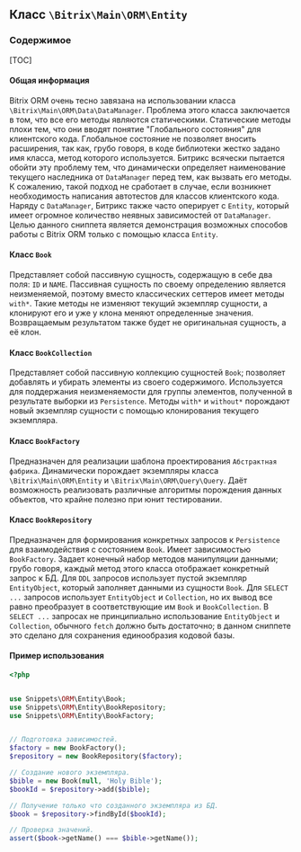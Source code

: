 ## Класс `\Bitrix\Main\ORM\Entity`

### Содержимое
[TOC]

#### Общая информация
Bitrix ORM очень тесно завязана на использовании класса `\Bitrix\Main\ORM\Data\DataManager`. Проблема этого класса заключается в том,
что все его методы являются статическими. Статические методы плохи тем, что они вводят понятие "Глобального состояния" для клиентского кода.
Глобальное состояние не позволяет вносить расширения, так как, грубо говоря, в коде библиотеки жестко задано имя класса, метод которого используется.
Битрикс всячески пытается обойти эту проблему тем, что динамически определяет наименование текущего наследника от `DataManager` перед тем, как вызвать его методы.
К сожалению, такой подход не сработает в случае, если возникнет необходимость написания автотестов для классов клиентского кода.
Наряду с `DataManager`, Битрикс также часто оперирует с `Entity`, который имеет огромное количество неявных зависимостей от `DataManager`.
Целью данного сниппета является демонстрация возможных способов работы с Bitrix ORM только с помощью класса `Entity`.

#### Класс `Book`
Представляет собой пассивную сущность, содержащую в себе два поля: `ID` и `NAME`.
Пассивная сущность по своему определению является неизменяемой, поэтому вместо классических сеттеров имеет методы `with*`.
Такие методы не изменяют текущий экземпляр сущности, а клонируют его и уже у клона меняют определенные значения.
Возвращаемым результатом также будет не оригинальная сущность, а её клон.

#### Класс `BookCollection`
Представляет собой пассивную коллекцию сущностей `Book`; позволяет добавлять и убирать элементы из своего содержимого.
Используется для поддержания неизменяемости для группы элементов, полученной в результате выборки из `Persistence`.
Методы `with*` и `without*` порождают новый экземпляр сущности с помощью клонирования текущего экземпляра.

#### Класс `BookFactory`
Предназначен для реализации шаблона проектирования `Абстрактная фабрика`. 
Динамически порождает экземпляры класса `\Bitrix\Main\ORM\Entity` и `\Bitrix\Main\ORM\Query\Query`.
Даёт возможность реализовать различные алгоритмы порождения данных объектов, что крайне полезно при юнит тестировании.

#### Класс `BookRepository`
Предназначен для формирования конкретных запросов к `Persistence` для взаимодействия с состоянием `Book`.
Имеет зависимостью `BookFactory`. Задает конечный набор методов манипуляции данными; грубо говоря, каждый метод этого класса отображает конкретный запрос к БД.
Для `DDL` запросов использует пустой экземпляр `EntityObject`, который заполняет данными из сущности `Book`.
Для `SELECT ...` запросов использует `EntityObject` и `Collection`, но их вывод все равно преобразует в соответствующие им `Book` и `BookCollection`.
В `SELECT ...` запросах не принципиально использование `EntityObject` и `Collection`, обычного `fetch` должно быть достаточно; в данном сниппете это сделано для сохранения единообразия кодовой базы.

#### Пример использования

```php
<?php


use Snippets\ORM\Entity\Book;
use Snippets\ORM\Entity\BookRepository;
use Snippets\ORM\Entity\BookFactory;


// Подготовка зависимостей.
$factory = new BookFactory();
$repository = new BookRepository($factory);

// Создание нового экземпляра.
$bible = new Book(null, 'Holy Bible');
$bookId = $repository->add($bible);

// Получение только что созданного экземпляра из БД.
$book = $repository->findById($bookId);

// Проверка значений.
assert($book->getName() === $bible->getName());
```